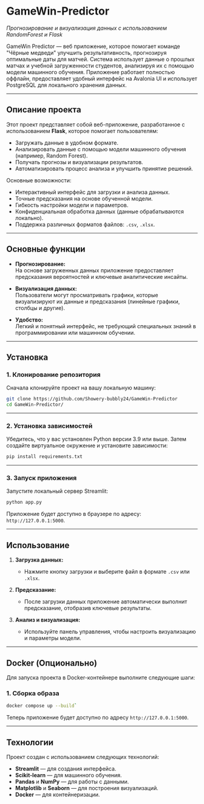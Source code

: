 # GameWin-Predictor

_Прогнозирование и визуализация данных с использованием RandomForest и Flask_

GameWin Predictor — веб приложение, которое помогает команде "Чёрные медведи" улучшить результативность, прогнозируя оптимальные даты для матчей. Система использует данные о прошлых матчах и учебной загруженности студентов, анализируя их с помощью модели машинного обучения. Приложение работает полностью оффлайн, предоставляет удобный интерфейс на Avalonia UI и использует PostgreSQL для локального хранения данных.

---

## **Описание проекта**

Этот проект представляет собой веб-приложение, разработанное с использованием **Flask**, которое помогает пользователям:

- Загружать данные в удобном формате.
- Анализировать данные с помощью модели машинного обучения (например, Random Forest).
- Получать прогнозы и визуализации результатов.
- Автоматизировать процесс анализа и улучшить принятие решений.

Основные возможности:

- Интерактивный интерфейс для загрузки и анализа данных.
- Точные предсказания на основе обученной модели.
- Гибкость настройки модели и параметров.
- Конфиденциальная обработка данных (данные обрабатываются локально).
- Поддержка различных форматов файлов: `.csv`, `.xlsx`.

---

## **Основные функции**

- **Прогнозирование:**  
    На основе загруженных данных приложение предоставляет предсказания вероятностей и ключевые аналитические инсайты.
    
- **Визуализация данных:**  
    Пользователи могут просматривать графики, которые визуализируют их данные и предсказания (линейные графики, столбцы и другие).
    
- **Удобство:**  
    Легкий и понятный интерфейс, не требующий специальных знаний в программировании или машинном обучении.
    

---

## **Установка**

### **1. Клонирование репозитория**

Сначала клонируйте проект на вашу локальную машину:

```bash
git clone https://github.com/Showery-bubbly24/GameWin-Predictor
cd GameWin-Predictor/
```

---

### **2. Установка зависимостей**

Убедитесь, что у вас установлен Python версии 3.9 или выше. Затем создайте виртуальное окружение и установите зависимости:

```bash
pip install requirements.txt
```

---

### **3. Запуск приложения**

Запустите локальный сервер Streamlit:

```bash
python app.py
```

Приложение будет доступно в браузере по адресу: `http://127.0.0.1:5000`.

---

## **Использование**

1. **Загрузка данных:**
    
    - Нажмите кнопку загрузки и выберите файл в формате `.csv` или `.xlsx`.
2. **Предсказание:**
    
    - После загрузки данных приложение автоматически выполнит предсказание, отобразив ключевые результаты.
3. **Анализ и визуализация:**
    
    - Используйте панель управления, чтобы настроить визуализацию и параметры модели.

---
## **Docker (Опционально)**

Для запуска проекта в Docker-контейнере выполните следующие шаги:

### **1. Сборка образа**

```bash
docker compose up --build`
```

Теперь приложение будет доступно по адресу `http://127.0.0.1:5000`.

---

## **Технологии**

Проект создан с использованием следующих технологий:

- **Streamlit** — для создания интерфейса.
- **Scikit-learn** — для машинного обучения.
- **Pandas** и **NumPy** — для работы с данными.
- **Matplotlib** и **Seaborn** — для построения визуализаций.
- **Docker** — для контейнеризации.
